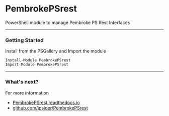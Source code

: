 # PembrokePSrest

PowerShell module to manage Pembroke PS Rest Interfaces

---

### Getting Started

Install from the PSGallery and Import the module

    Install-Module PembrokePSrest
    Import-Module PembrokePSrest

---

### What's next?

For more information

* [PembrokePSrest.readthedocs.io](http://PembrokePSrest.readthedocs.io)
* [github.com/jpsider/PembrokePSrest](https://github.com/jpsider/PembrokePSrest)